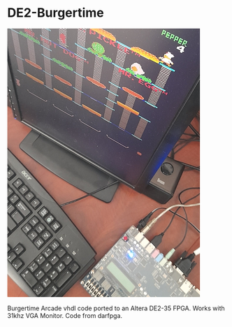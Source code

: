 # DE2-Burgertime
![Model](DE2-Burgertime.jpg)

Burgertime Arcade vhdl code ported to an Altera DE2-35 FPGA. Works with 31khz VGA Monitor. Code from darfpga.
